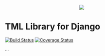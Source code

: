 <p align="center">
  <img src="https://avatars0.githubusercontent.com/u/1316274?v=3&s=200">
</p>

TML Library for Django
==================
[![Build Status](https://travis-ci.org/translationexchange/tml-python-django.png?branch=master)](https://travis-ci.org/translationexchange/tml-python-django)
[![Coverage Status](https://coveralls.io/repos/translationexchange/tml-python-django/badge.png?branch=master)](https://coveralls.io/r/translationexchange/tml-python-django?branch=master)


...
